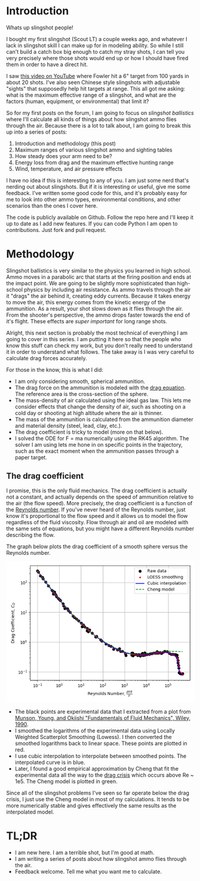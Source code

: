 # Introduction

Whats up slingshot people!

I bought my first slingshot (Scout LT) a couple weeks ago, and whatever I lack in slingshot skill I can make up for in modeling ability.  So while I still can't build a catch box big enough to catch my stray shots, I can tell you very precisely where those shots would end up or how I should have fired them in order to have a direct hit.

I saw [this video on YouTube](https://www.youtube.com/watch?v=IyuJEdPcXYI) where Fowler hit a 6" target from 100 yards in about 20 shots.  I've also seen Chinese style slingshots with adjustable "sights" that supposedly help hit targets at range.  This all got me asking: what is the maximum effective range of a slingshot, and what are the factors (human, equipment, or environmental) that limit it?

So for my first posts on the forum, I am going to focus on *slingshot ballistics* where I'll calculate all kinds of things about how slingshot ammo flies through the air.  Because there is a lot to talk about, I am going to break this up into a series of posts:

1. Introduction and methodology (this post)
2. Maximum ranges of various slingshot ammo and sighting tables
3. How steady does your arm need to be?
4. Energy loss from drag and the maximum effective hunting range
5. Wind, temperature, and air pressure effects

I have no idea if this is interesting to any of you.  I am just some nerd that's nerding out about slingshots.  But if it is interesting or useful, give me some feedback.  I've written some good code for this, and it's probably easy for me to look into other ammo types, environmental conditions, and other scenarios than the ones I cover here.

The code is publicly available on Github.  Follow the repo here and I'll keep it up to date as I add new features.  If you can code Python I am open to contributions.  Just fork and pull request.

# Methodology

Slingshot ballistics is very similar to the physics you learned in high school.  Ammo moves in a parabolic arc that starts at the firing position and ends at the impact point.  We are going to be slightly more sophisticated than high-school physics by including air resistance.  As ammo travels through the air it "drags" the air behind it, creating eddy currents.  Because it takes energy to move the air, this energy comes from the kinetic energy of the ammunition.  As a result, your shot slows down as it flies through the air.  From the shooter's perspective, the ammo drops faster towards the end of it's flight.  These effects are *super important* for long range shots.

Alright, this next section is probably the most technical of everything I am going to cover in this series.  I am putting it here so that the people who know this stuff can check my work, but you don't really need to understand it in order to understand what follows.  The take away is I was very careful to calculate drag forces accurately.

For those in the know, this is what I did:

* I am only considering smooth, spherical ammunition.
* The drag force on the ammunition is modeled with the [drag equation](https://en.wikipedia.org/wiki/Drag_equation).  The reference area is the cross-section of the sphere.
* The mass-density of air calculated using the ideal gas law.  This lets me consider effects that change the density of air, such as shooting on a cold day or shooting at high altitude where the air is thinner.
* The mass of the ammunition is calculated from the ammunition diameter and material density (steel, lead, clay, etc.).
* The drag coefficient is tricky to model (more on that below).
* I solved the ODE for F = ma numerically using the RK45 algorithm.  The solver I am using lets me hone in on specific points in the trajectory, such as the exact moment when the ammunition passes through a paper target.

## The drag coefficient

I promise, this is the only fluid mechanics.  The drag coefficient is actually not a constant, and actually depends on the speed of ammunition relative to the air (the flow speed).  More precisely, the drag coefficient is a function of the [Reynolds number](https://en.wikipedia.org/wiki/Reynolds_number).  If you've never heard of the Reynolds number, just know it's proportional to the flow speed and it allows us to model the flow regardless of the fluid viscosity.  Flow through air and oil are modeled with the same sets of equations, but you might have a different Reynolds number describing the flow.

The graph below plots the drag coefficient of a smooth sphere versus the Reynolds number.

![Figure 1](figure-1.png "Drag coefficient versus Reynolds number")

* The black points are experimental data that I extracted from a plot from [Munson, Young, and Okiishi "Fundamentals of Fluid Mechanics", Wiley, 1990](https://www.wiley.com/en-us/Munson%2C+Young+and+Okiishi's+Fundamentals+of+Fluid+Mechanics%2C+8th+Edition-p-9781119547990).
* I smoothed the logarithms of the experimental data using Locally Weighted Scatterplot Smoothing (Lowess).  I then converted the smoothed logarithms back to linear space.  These points are plotted in red.
* I use cubic interpolation to interpolate between smoothed points.  The interpolated curve is in blue.
* Later, I found a good empirical approximation by Cheng that fit the experimental data all the way to the [drag crisis](https://en.wikipedia.org/wiki/Drag_crisis) which occurs above Re ~ 1e5.  The Cheng model is plotted in green.

Since all of the slingshot problems I've seen so far operate below the drag crisis, I just use the Cheng model in most of my calculations.  It tends to be more numerically stable and gives effectively the same results as the interpolated model.

# TL;DR

* I am new here.  I am a terrible shot, but I'm good at math.
* I am writing a series of posts about how slingshot ammo flies through the air.
* Feedback welcome.  Tell me what you want me to calculate.